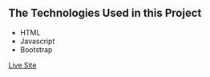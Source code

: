 ## The Technologies Used in this Project

- HTML
- Javascript
- Bootstrap

[Live Site](https://6319b337f0ec156137b4e041--bespoke-fox-fa9493.netlify.app/index.html)
